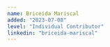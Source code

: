 ```yaml
---
name: Briceida Mariscal
added: "2023-07-08"
level: "Individual Contributor"
linkedin: "briceida-mariscal"
---
```

